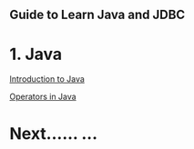 ## Guide to Learn Java and JDBC

# 1. Java 

[Introduction to Java ](Java_language/Java_Intro/Intro.java)

[ Operators in Java ](Java_language/Operators/operators.java)

# Next...... ...

